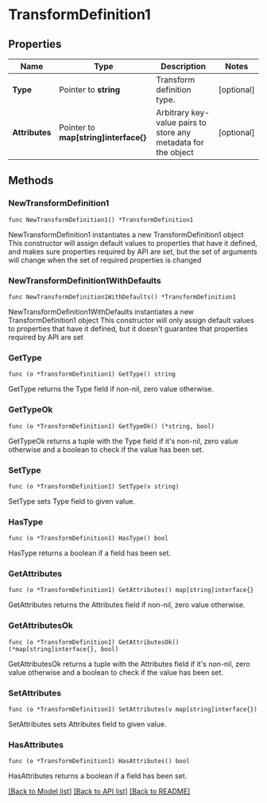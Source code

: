 # TransformDefinition1

## Properties

Name | Type | Description | Notes
------------ | ------------- | ------------- | -------------
**Type** | Pointer to **string** | Transform definition type. | [optional] 
**Attributes** | Pointer to **map[string]interface{}** | Arbitrary key-value pairs to store any metadata for the object | [optional] 

## Methods

### NewTransformDefinition1

`func NewTransformDefinition1() *TransformDefinition1`

NewTransformDefinition1 instantiates a new TransformDefinition1 object
This constructor will assign default values to properties that have it defined,
and makes sure properties required by API are set, but the set of arguments
will change when the set of required properties is changed

### NewTransformDefinition1WithDefaults

`func NewTransformDefinition1WithDefaults() *TransformDefinition1`

NewTransformDefinition1WithDefaults instantiates a new TransformDefinition1 object
This constructor will only assign default values to properties that have it defined,
but it doesn't guarantee that properties required by API are set

### GetType

`func (o *TransformDefinition1) GetType() string`

GetType returns the Type field if non-nil, zero value otherwise.

### GetTypeOk

`func (o *TransformDefinition1) GetTypeOk() (*string, bool)`

GetTypeOk returns a tuple with the Type field if it's non-nil, zero value otherwise
and a boolean to check if the value has been set.

### SetType

`func (o *TransformDefinition1) SetType(v string)`

SetType sets Type field to given value.

### HasType

`func (o *TransformDefinition1) HasType() bool`

HasType returns a boolean if a field has been set.

### GetAttributes

`func (o *TransformDefinition1) GetAttributes() map[string]interface{}`

GetAttributes returns the Attributes field if non-nil, zero value otherwise.

### GetAttributesOk

`func (o *TransformDefinition1) GetAttributesOk() (*map[string]interface{}, bool)`

GetAttributesOk returns a tuple with the Attributes field if it's non-nil, zero value otherwise
and a boolean to check if the value has been set.

### SetAttributes

`func (o *TransformDefinition1) SetAttributes(v map[string]interface{})`

SetAttributes sets Attributes field to given value.

### HasAttributes

`func (o *TransformDefinition1) HasAttributes() bool`

HasAttributes returns a boolean if a field has been set.


[[Back to Model list]](../README.md#documentation-for-models) [[Back to API list]](../README.md#documentation-for-api-endpoints) [[Back to README]](../README.md)


